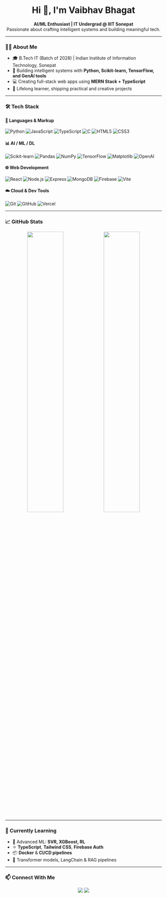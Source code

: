 <h1 align="center">Hi 👋, I'm Vaibhav Bhagat</h1>

<p align="center">
  <b>AI/ML Enthusiast | IT Undergrad @ IIIT Sonepat</b><br>
  Passionate about crafting intelligent systems and building meaningful tech.
</p>

---

### 👨‍💻 About Me

- 🎓 B.Tech IT (Batch of 2028) | Indian Institute of Information Technology, Sonepat  
- 🤖 Building intelligent systems with **Python, Scikit-learn, TensorFlow, and GenAI tools**  
- 💻 Creating full-stack web apps using **MERN Stack + TypeScript**  
- 🌱 Lifelong learner, shipping practical and creative projects  

---

### 🛠️ Tech Stack

#### 🚀 Languages & Markup
![Python](https://img.shields.io/badge/-Python-3776AB?style=flat&logo=python&logoColor=white)
![JavaScript](https://img.shields.io/badge/-JavaScript-F7DF1E?style=flat&logo=javascript&logoColor=black)
![TypeScript](https://img.shields.io/badge/-TypeScript-3178C6?style=flat&logo=typescript&logoColor=white)
![C](https://img.shields.io/badge/-C-A8B9CC?style=flat&logo=c&logoColor=black)
![HTML5](https://img.shields.io/badge/-HTML5-E34F26?style=flat&logo=html5&logoColor=white)
![CSS3](https://img.shields.io/badge/-CSS3-1572B6?style=flat&logo=css3)

#### 📊 AI / ML / DL
![Scikit-learn](https://img.shields.io/badge/-Scikit--learn-F7931E?style=flat&logo=scikit-learn&logoColor=white)
![Pandas](https://img.shields.io/badge/-Pandas-150458?style=flat&logo=pandas)
![NumPy](https://img.shields.io/badge/-NumPy-013243?style=flat&logo=numpy)
![TensorFlow](https://img.shields.io/badge/-TensorFlow-FF6F00?style=flat&logo=tensorflow&logoColor=white)
![Matplotlib](https://img.shields.io/badge/-Matplotlib-11557C?style=flat&logo=matplotlib)
![OpenAI](https://img.shields.io/badge/-OpenAI-412991?style=flat&logo=openai&logoColor=white)

#### 🌐 Web Development
![React](https://img.shields.io/badge/-React-61DAFB?style=flat&logo=react&logoColor=black)
![Node.js](https://img.shields.io/badge/-Node.js-339933?style=flat&logo=node.js&logoColor=white)
![Express](https://img.shields.io/badge/-Express-000000?style=flat&logo=express&logoColor=white)
![MongoDB](https://img.shields.io/badge/-MongoDB-47A248?style=flat&logo=mongodb&logoColor=white)
![Firebase](https://img.shields.io/badge/-Firebase-FFCA28?style=flat&logo=firebase&logoColor=black)
![Vite](https://img.shields.io/badge/-Vite-646CFF?style=flat&logo=vite&logoColor=white)

#### ☁️ Cloud & Dev Tools
![Git](https://img.shields.io/badge/-Git-F05032?style=flat&logo=git&logoColor=white)
![GitHub](https://img.shields.io/badge/-GitHub-181717?style=flat&logo=github)
![Vercel](https://img.shields.io/badge/-Vercel-000000?style=flat&logo=vercel&logoColor=white)

---

### 📈 GitHub Stats

<p align="center">
  <img src="https://github-readme-stats.vercel.app/api?username=VaibhavBhagat665&show_icons=true&theme=radical&hide_rank=true" width="48%"/>
  <img src="https://github-readme-stats.vercel.app/api/top-langs/?username=VaibhavBhagat665&layout=compact&theme=radical" width="48%"/>
</p>

---

### 🧠 Currently Learning

- 🔬 Advanced ML: **SVR, XGBoost, RL**
- ⚛️ **TypeScript**, **Tailwind CSS**, **Firebase Auth**
- 📦 **Docker** & **CI/CD pipelines**
- 🤯 Transformer models, LangChain & RAG pipelines

---

### 📫 Connect With Me

<p align="center">
  <a href="https://linkedin.com/in/vaibhavbhagat5"><img src="https://img.shields.io/badge/-LinkedIn-0077B5?style=for-the-badge&logo=linkedin&logoColor=white"></a>
  <a href="mailto:vaibhavbhagat7461@gmail.com"><img src="https://img.shields.io/badge/-Gmail-D14836?style=for-the-badge&logo=gmail&logoColor=white"></a>
</p>
